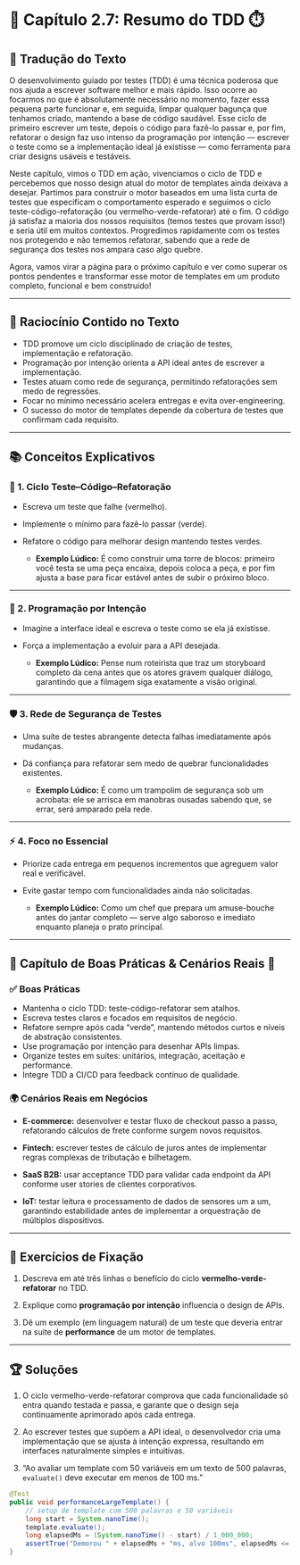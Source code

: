 # 📓 Capítulo 2.7: Resumo do TDD ⏱️

## 📝 Tradução do Texto

O desenvolvimento guiado por testes (TDD) é uma técnica poderosa que nos ajuda a escrever software melhor e mais rápido. Isso ocorre ao focarmos no que é absolutamente necessário no momento, fazer essa pequena parte funcionar e, em seguida, limpar qualquer bagunça que tenhamos criado, mantendo a base de código saudável. Esse ciclo de primeiro escrever um teste, depois o código para fazê-lo passar e, por fim, refatorar o design faz uso intenso da programação por intenção — escrever o teste como se a implementação ideal já existisse — como ferramenta para criar designs usáveis e testáveis.  

Neste capítulo, vimos o TDD em ação, vivenciamos o ciclo de TDD e percebemos que nosso design atual do motor de templates ainda deixava a desejar. Partimos para construir o motor baseados em uma lista curta de testes que especificam o comportamento esperado e seguimos o ciclo teste-código-refatoração (ou vermelho-verde-refatorar) até o fim. O código já satisfaz a maioria dos nossos requisitos (temos testes que provam isso!) e seria útil em muitos contextos. Progredimos rapidamente com os testes nos protegendo e não tememos refatorar, sabendo que a rede de segurança dos testes nos ampara caso algo quebre.  

Agora, vamos virar a página para o próximo capítulo e ver como superar os pontos pendentes e transformar esse motor de templates em um produto completo, funcional e bem construído!

---

## 🧠 Raciocínio Contido no Texto

- TDD promove um ciclo disciplinado de criação de testes, implementação e refatoração.  
- Programação por intenção orienta a API ideal antes de escrever a implementação.  
- Testes atuam como rede de segurança, permitindo refatorações sem medo de regressões.  
- Focar no mínimo necessário acelera entregas e evita over-engineering.  
- O sucesso do motor de templates depende da cobertura de testes que confirmam cada requisito.

---

## 📚 Conceitos Explicativos

### 🔄 1. Ciclo Teste–Código–Refatoração  

- Escreva um teste que falhe (vermelho).  
- Implemente o mínimo para fazê-lo passar (verde).  
- Refatore o código para melhorar design mantendo testes verdes.  

  - **Exemplo Lúdico:** É como construir uma torre de blocos: primeiro você testa se uma peça encaixa, depois coloca a peça, e por fim ajusta a base para ficar estável antes de subir o próximo bloco.

---

### 🌱 2. Programação por Intenção  

- Imagine a interface ideal e escreva o teste como se ela já existisse.  
- Força a implementação a evoluir para a API desejada.  

  - **Exemplo Lúdico:** Pense num roteirista que traz um storyboard completo da cena antes que os atores gravem qualquer diálogo, garantindo que a filmagem siga exatamente a visão original.

---

### 🛡️ 3. Rede de Segurança de Testes  

- Uma suíte de testes abrangente detecta falhas imediatamente após mudanças.  
- Dá confiança para refatorar sem medo de quebrar funcionalidades existentes.  

  - **Exemplo Lúdico:** É como um trampolim de segurança sob um acrobata: ele se arrisca em manobras ousadas sabendo que, se errar, será amparado pela rede.

---

### ⚡ 4. Foco no Essencial  

- Priorize cada entrega em pequenos incrementos que agreguem valor real e verificável.  
- Evite gastar tempo com funcionalidades ainda não solicitadas.  

  - **Exemplo Lúdico:** Como um chef que prepara um amuse-bouche antes do jantar completo — serve algo saboroso e imediato enquanto planeja o prato principal.

---

## 💼 Capítulo de Boas Práticas & Cenários Reais 🌟

### ✅ Boas Práticas  
- Mantenha o ciclo TDD: teste-código-refatorar sem atalhos.  
- Escreva testes claros e focados em requisitos de negócio.  
- Refatore sempre após cada “verde”, mantendo métodos curtos e níveis de abstração consistentes.  
- Use programação por intenção para desenhar APIs limpas.  
- Organize testes em suítes: unitários, integração, aceitação e performance.  
- Integre TDD a CI/CD para feedback contínuo de qualidade.  

### 🌍 Cenários Reais em Negócios  
- **E-commerce:** desenvolver e testar fluxo de checkout passo a passo, refatorando cálculos de frete conforme surgem novos requisitos.  

- **Fintech:** escrever testes de cálculo de juros antes de implementar regras complexas de tributação e bilhetagem.  

- **SaaS B2B:** usar acceptance TDD para validar cada endpoint da API conforme user stories de clientes corporativos.  

- **IoT:** testar leitura e processamento de dados de sensores um a um, garantindo estabilidade antes de implementar a orquestração de múltiplos dispositivos.

---

## 📝 Exercícios de Fixação

1. Descreva em até três linhas o benefício do ciclo **vermelho-verde-refatorar** no TDD.  

2. Explique como **programação por intenção** influencia o design de APIs.  

3. Dê um exemplo (em linguagem natural) de um teste que deveria entrar na suite de **performance** de um motor de templates.

---

## 🏆 Soluções

1. O ciclo vermelho-verde-refatorar comprova que cada funcionalidade só entra quando testada e passa, e garante que o design seja continuamente aprimorado após cada entrega.  

2. Ao escrever testes que supõem a API ideal, o desenvolvedor cria uma implementação que se ajusta à intenção expressa, resultando em interfaces naturalmente simples e intuitivas.  

3. “Ao avaliar um template com 50 variáveis em um texto de 500 palavras, `evaluate()` deve executar em menos de 100 ms.”  

```java
@Test
public void performanceLargeTemplate() {
    // setup de template com 500 palavras e 50 variáveis
    long start = System.nanoTime();
    template.evaluate();
    long elapsedMs = (System.nanoTime() - start) / 1_000_000;
    assertTrue("Demorou " + elapsedMs + "ms, alvo 100ms", elapsedMs <= 100);
}
```
